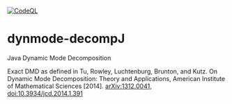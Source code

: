 [![CodeQL](https://github.com/stefan-zobel/dynmode-decompJ/actions/workflows/codeql.yml/badge.svg)](https://github.com/stefan-zobel/dynmode-decompJ/actions/workflows/codeql.yml)

# dynmode-decompJ

Java Dynamic Mode Decomposition


Exact DMD as defined in Tu, Rowley, Luchtenburg, Brunton, and Kutz. On Dynamic Mode Decomposition: Theory and Applications, American Institute of Mathematical Sciences [2014]. [arXiv:1312.0041](https://arxiv.org/pdf/1312.0041.pdf), [doi:10.3934/jcd.2014.1.391](http://www.aimsciences.org/article/doi/10.3934/jcd.2014.1.391)
